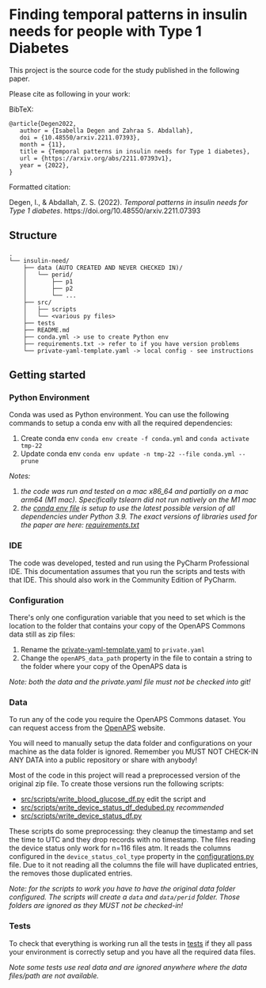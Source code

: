 # Finding temporal patterns in insulin needs for people with Type 1 Diabetes

This project is the source code for the study published in the following paper. 

Please cite as following in your work:

BibTeX:
```
@article{Degen2022,
   author = {Isabella Degen and Zahraa S. Abdallah},
   doi = {10.48550/arxiv.2211.07393},
   month = {11},
   title = {Temporal patterns in insulin needs for Type 1 diabetes},
   url = {https://arxiv.org/abs/2211.07393v1},
   year = {2022},
}
```
Formatted citation:
<div class="csl-entry">Degen, I., &#38; Abdallah, Z. S. (2022). <i>Temporal patterns in insulin needs for Type 1 diabetes</i>. https://doi.org/10.48550/arxiv.2211.07393</div>

## Structure
```
.
└── insulin-need/
    ├── data (AUTO CREATED AND NEVER CHECKED IN)/
    │   └── perid/
    │       ├── p1
    │       ├── p2
    │       └── ...
    ├── src/
    │   ├── scripts
    │   └── <various py files>
    ├── tests
    ├── README.md
    ├── conda.yml -> use to create Python env
    ├── requirements.txt -> refer to if you have version problems
    └── private-yaml-template.yaml -> local config - see instructions
```

## Getting started

### Python Environment

Conda was used as Python environment. You can use the following commands to setup a conda env with all the required dependencies:

1. Create conda env ```conda env create -f conda.yml``` and ```conda activate tmp-22```
2. Update conda env ```conda env update -n tmp-22 --file conda.yml --prune```

*Notes:*
1. *the code was run and tested on a mac x86_64 and partially on a mac arm64 (M1 mac). Specifically tslearn did not run natively on the M1 mac* 
2. *the [conda env file](conda.yml) is setup to use the latest possible version of all dependencies under Python 3.9. The exact versions of libraries used for the paper are here: [requirements.txt](/requirements.txt)*

### IDE
The code was developed, tested and run using the PyCharm Professional IDE. 
This documentation assumes that you run the scripts and tests with that IDE. 
This should also work in the Community Edition of PyCharm.

### Configuration

There's only one configuration variable that you need to set which is the location to the folder that contains your copy
of the OpenAPS Commons data still as zip files:

1. Rename the [private-yaml-template.yaml](private-yaml-template.yaml)  to ```private.yaml```
2. Change the ```openAPS_data_path``` property in the file to contain a string to the folder where your copy of the OpenAPS data is

*Note: both the data and the private.yaml file must not be checked into git!*

### Data
To run any of the code you require the OpenAPS Commons dataset. 
You can request access from the [OpenAPS](https://openaps.org/outcomes/data-commons/) website.

You will need to manually setup the data folder and configurations on your machine as the data folder is ignored. 
Remember you MUST NOT CHECK-IN ANY DATA into a public repository or share with anybody!

Most of the code in this project will read a preprocessed version of the original zip file.
To create those versions run the following scripts:

- [src/scripts/write_blood_glucose_df.py](src/scripts/write_blood_glucose_df.py) edit the script and 
- [src/scripts/write_device_status_df_dedubed.py](src/scripts/write_device_status_df_dedubed.py) *recommended*
- [src/scripts/write_device_status_df.py](src/scripts/write_device_status_df.py)

These scripts do some preprocessing: they cleanup the timestamp and set the time to UTC and they drop records with no 
timestamp. 
The files reading the device status only work for n=116 files atm.
It reads the columns configured in the ```device_status_col_type``` property in the 
[configurations.py](/src/configurations.py) file.
Due to it not reading all the columns the file will have duplicated entries, the [](src/scripts/write_device_status_df_dedubed.py)
removes those duplicated entries.

*Note: for the scripts to work you have to have the original data folder configured. 
The scripts will create a ```data```  and ```data/perid``` folder.
Those folders are ignored as they MUST not be checked-in!*

### Tests
To check that everything is working run all the tests in [tests](/tests) if they all pass your environment is correctly setup
and you have all the required data files.

*Note some tests use real data and are ignored anywhere where the data files/path are not available.*




